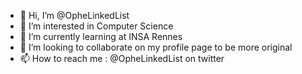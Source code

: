 - 👋 Hi, I’m @OpheLinkedList
- 👀 I’m interested in Computer Science
- 🌱 I’m currently learning at INSA Rennes
- 💞️ I’m looking to collaborate on my profile page to be more original
- 📫 How to reach me : @OpheLinkedList on twitter

<!---
OpheLinkedList/OpheLinkedList is a ✨ special ✨ repository because its `README.md` (this file) appears on your GitHub profile.
You can click the Preview link to take a look at your changes.
--->
